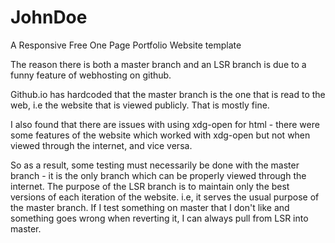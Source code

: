 # JohnDoe
A Responsive Free One Page Portfolio Website template

The reason there is both a master branch and an LSR branch is due to a funny feature of webhosting on github. 

Github.io has hardcoded that the master branch is the one that is read to the web, i.e the website that is 
viewed publicly. That is mostly fine.

I also found that there are issues with using xdg-open for html - there were some features of the website which worked with xdg-open
but not when viewed through the internet, and vice versa. 

So as a result, some testing must necessarily be done with the master branch - it is the only branch which can be properly viewed 
through the internet. The purpose of the LSR branch is to maintain only the best versions of each iteration of the website. i.e, 
it serves the usual purpose of the master branch. If I test something on master that I don't like and something goes wrong when
reverting it, I can always pull from LSR into master.




